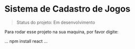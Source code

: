 <h1> Sistema de Cadastro de Jogos</h1>

>Status do projeto: Em desenvolvimento

Para rodar esse projeto na sua maquina, por favor digite:

...
npm install react
...
